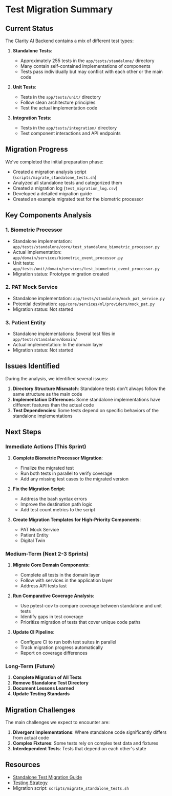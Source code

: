 # Test Migration Summary

## Current Status

The Clarity AI Backend contains a mix of different test types:

1. **Standalone Tests**: 
   - Approximately 255 tests in the `app/tests/standalone/` directory
   - Many contain self-contained implementations of components
   - Tests pass individually but may conflict with each other or the main code

2. **Unit Tests**:
   - Tests in the `app/tests/unit/` directory
   - Follow clean architecture principles
   - Test the actual implementation code

3. **Integration Tests**:
   - Tests in the `app/tests/integration/` directory
   - Test component interactions and API endpoints

## Migration Progress

We've completed the initial preparation phase:

- Created a migration analysis script (`scripts/migrate_standalone_tests.sh`)
- Analyzed all standalone tests and categorized them
- Created a migration log (`test_migration_log.csv`)
- Developed a detailed migration guide
- Created an example migrated test for the biometric processor

## Key Components Analysis

### 1. Biometric Processor

- Standalone implementation: `app/tests/standalone/core/test_standalone_biometric_processor.py`
- Actual implementation: `app/domain/services/biometric_event_processor.py` 
- Unit tests: `app/tests/unit/domain/services/test_biometric_event_processor.py`
- Migration status: Prototype migration created

### 2. PAT Mock Service

- Standalone implementation: `app/tests/standalone/mock_pat_service.py`
- Potential destination: `app/core/services/ml/providers/mock_pat.py`
- Migration status: Not started

### 3. Patient Entity

- Standalone implementations: Several test files in `app/tests/standalone/domain/`
- Actual implementation: In the domain layer
- Migration status: Not started

## Issues Identified

During the analysis, we identified several issues:

1. **Directory Structure Mismatch**: Standalone tests don't always follow the same structure as the main code
2. **Implementation Differences**: Some standalone implementations have different features than the actual code
3. **Test Dependencies**: Some tests depend on specific behaviors of the standalone implementations

## Next Steps

### Immediate Actions (This Sprint)

1. **Complete Biometric Processor Migration**:
   - Finalize the migrated test
   - Run both tests in parallel to verify coverage
   - Add any missing test cases to the migrated version

2. **Fix the Migration Script**:
   - Address the bash syntax errors
   - Improve the destination path logic
   - Add test count metrics to the script

3. **Create Migration Templates for High-Priority Components**:
   - PAT Mock Service
   - Patient Entity
   - Digital Twin

### Medium-Term (Next 2-3 Sprints)

1. **Migrate Core Domain Components**:
   - Complete all tests in the domain layer
   - Follow with services in the application layer
   - Address API tests last

2. **Run Comparative Coverage Analysis**:
   - Use pytest-cov to compare coverage between standalone and unit tests
   - Identify gaps in test coverage
   - Prioritize migration of tests that cover unique code paths

3. **Update CI Pipeline**:
   - Configure CI to run both test suites in parallel
   - Track migration progress automatically
   - Report on coverage differences

### Long-Term (Future)

1. **Complete Migration of All Tests**
2. **Remove Standalone Test Directory**
3. **Document Lessons Learned**
4. **Update Testing Standards**

## Migration Challenges

The main challenges we expect to encounter are:

1. **Divergent Implementations**: Where standalone code significantly differs from actual code
2. **Complex Fixtures**: Some tests rely on complex test data and fixtures
3. **Interdependent Tests**: Tests that depend on each other's state

## Resources

- [Standalone Test Migration Guide](./standalone_test_migration_guide.md)
- [Testing Strategy](./README.md)
- Migration script: `scripts/migrate_standalone_tests.sh` 